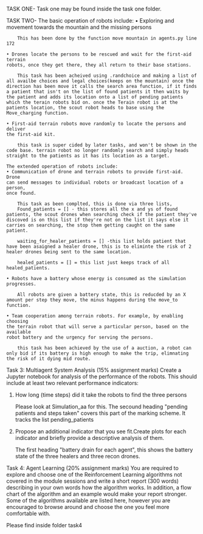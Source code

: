 TASK ONE-
Task one may be found inside the task one folder.



TASK TWO-
The basic operation of robots include:
• Exploring and movement towards the mountain and the missing persons

        This has been done by the function move mountain in agents.py line 172

    • Drones locate the persons to be rescued and wait for the first-aid terrain
    robots, once they get there, they all return to their base stations.

        This task has been acheived using .randchoice and making a list of all availbe choices and legal choices(keeps on the mountain) once the direction has been move it calls the search area function, if it finds a patient that isn't on the list of found patients it then waits by the patient and adds its location onto a list of pending patients which the terain robots bid on. once the Terain robot is at the patients location, the scout robot heads to base using the Move_charging function.

    • First-aid terrain robots move randomly to locate the persons and deliver
    the first-aid kit.

        this task is super cided by later tasks, and won't be shown in the code base. terrain robot no longer randomly search and simply heads straight to the patients as it has its location as a target.

    The extended operation of robots include:
    • Communication of drone and terrain robots to provide first-aid. Drone
    can send messages to individual robots or broadcast location of a person,
    once found.

        This task as been complted, this is done via three lists,
        Found_patients = [] - this stores all the x and ys of found patients, the scout drones when searching check if the patient they've discoved is on this list if they're not on the list it says else it carries on searching, the stop them getting caught on the same patient.

        waiting_for_healer_patients = [] -this list holds patient that have been asaigned a healer drone, this is to eliminte the risk of 2 healer drones being sent to the same location.

        healed_patients = [] = this list just keeps track of all healed_patients.

    • Robots have a battery whose energy is consumed as the simulation progresses.

        All robots are given a battery state, this is reducded by an X amount per step they move, the minus happens during the move_to function.

    • Team cooperation among terrain robots. For example, by enabling choosing
    the terrain robot that will serve a particular person, based on the available
    robot battery and the urgency for serving the persons.

        this task has been achieved by the use of a auction, a robot can only bid if its battery is high enough to make the trip, elimnating the risk of it dying mid route.

Task 3: Multiagent System Analysis (15% assignment marks)
Create a Jupyter notebook for analysis of the performance of the robots. This
should include at least two relevant performance indicators:

1. How long (time steps) did it take the robots to find the three persons

   Please look at Simulation_aa for this. The secound heading "pending patients and steps taken" covers this part of the marking scheme. It tracks the list pending_patients

2. Propose an additional indicator that you see fit.Create plots for each indicator and briefly provide a descriptive analysis of them.

   The first heading "battery drain for each agent", this shows the battery state of the three healers and three recon drones.

Task 4: Agent Learning (20% assignment marks)
You are required to explore and choose one of the Reinforcement Learning
algorithms not covered in the module sessions and write a short report (300
words) describing in your own words how the algorithm works. In addition, a
flow chart of the algorithm and an example would make your report stronger.
Some of the algorithms available are listed here, however you are encouraged to
browse around and choose the one you feel more comfortable with.

Please find inside folder task4
